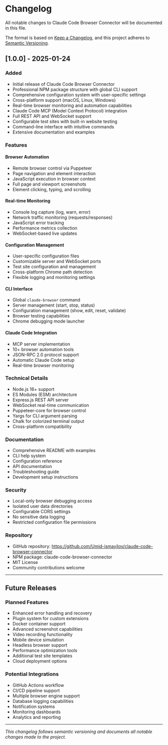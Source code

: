 # Changelog

All notable changes to Claude Code Browser Connector will be documented in this file.

The format is based on [Keep a Changelog](https://keepachangelog.com/en/1.0.0/),
and this project adheres to [Semantic Versioning](https://semver.org/spec/v2.0.0.html).

## [1.0.0] - 2025-01-24

### Added
- Initial release of Claude Code Browser Connector
- Professional NPM package structure with global CLI support
- Comprehensive configuration system with user-specific settings
- Cross-platform support (macOS, Linux, Windows)
- Real-time browser monitoring and automation capabilities
- Claude Code MCP (Model Context Protocol) integration
- Full REST API and WebSocket support
- Configurable test sites with built-in website testing
- Command-line interface with intuitive commands
- Extensive documentation and examples

### Features
#### Browser Automation
- Remote browser control via Puppeteer
- Page navigation and element interaction
- JavaScript execution in browser context
- Full page and viewport screenshots
- Element clicking, typing, and scrolling

#### Real-time Monitoring
- Console log capture (log, warn, error)
- Network traffic monitoring (requests/responses)
- JavaScript error tracking
- Performance metrics collection
- WebSocket-based live updates

#### Configuration Management
- User-specific configuration files
- Customizable server and WebSocket ports
- Test site configuration and management
- Cross-platform Chrome path detection
- Flexible logging and monitoring settings

#### CLI Interface
- Global `claude-browser` command
- Server management (start, stop, status)
- Configuration management (show, edit, reset, validate)
- Browser testing capabilities
- Chrome debugging mode launcher

#### Claude Code Integration
- MCP server implementation
- 10+ browser automation tools
- JSON-RPC 2.0 protocol support
- Automatic Claude Code setup
- Real-time browser monitoring

### Technical Details
- Node.js 16+ support
- ES Modules (ESM) architecture
- Express.js REST API server
- WebSocket real-time communication
- Puppeteer-core for browser control
- Yargs for CLI argument parsing
- Chalk for colorized terminal output
- Cross-platform compatibility

### Documentation
- Comprehensive README with examples
- CLI help system
- Configuration reference
- API documentation
- Troubleshooting guide
- Development setup instructions

### Security
- Local-only browser debugging access
- Isolated user data directories
- Configurable CORS settings
- No sensitive data logging
- Restricted configuration file permissions

### Repository
- GitHub repository: https://github.com/Umid-ismayilov/claude-code-browser-connector
- NPM package: claude-code-browser-connector
- MIT License
- Community contributions welcome

---

## Future Releases

### Planned Features
- Enhanced error handling and recovery
- Plugin system for custom extensions
- Docker container support
- Advanced screenshot capabilities
- Video recording functionality
- Mobile device simulation
- Headless browser support
- Performance optimization tools
- Additional test site templates
- Cloud deployment options

### Potential Integrations
- GitHub Actions workflow
- CI/CD pipeline support
- Multiple browser engine support
- Database logging capabilities
- Notification systems
- Monitoring dashboards
- Analytics and reporting

---

*This changelog follows semantic versioning and documents all notable changes made to the project.*
